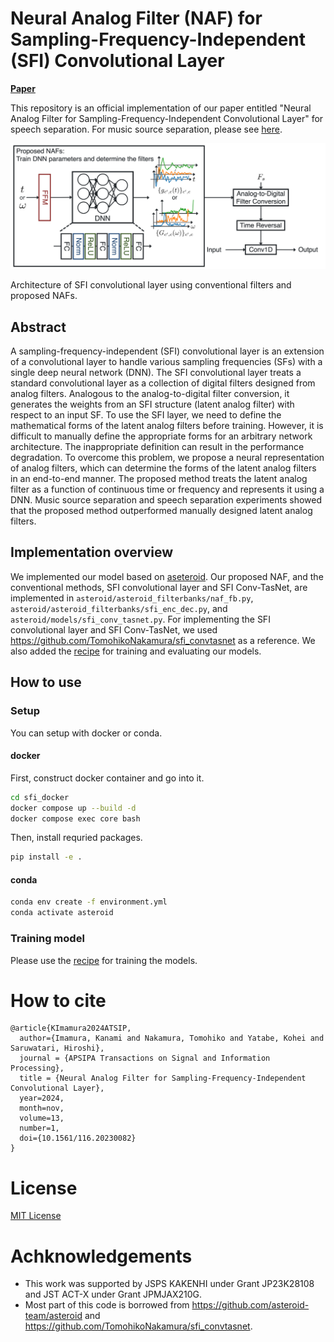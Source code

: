 # Neural Analog Filter (NAF) for Sampling-Frequency-Independent (SFI) Convolutional Layer

[**Paper**](http://dx.doi.org/10.1561/116.20230082)

This repository is an official implementation of our paper entitled "Neural Analog Filter for Sampling-Frequency-Independent Convolutional Layer" for speech separation.
For music source separation, please see [here](https://github.com/Kanami-Imamura/Neural_Analog_Filter_music_source_separation).

<p align="center">
  <img src="neural_analog_filter.png" width="800px">
</p>
Architecture of SFI convolutional layer using conventional filters and proposed NAFs.

## Abstract
A sampling-frequency-independent (SFI) convolutional layer is an extension of a convolutional layer to handle various sampling frequencies (SFs) with a single deep neural network (DNN). The SFI convolutional layer treats a standard convolutional layer as a collection of digital filters designed from analog filters. Analogous to the analog-to-digital filter conversion, it generates the weights from an SFI structure (latent analog filter) with respect to an input SF. To use the SFI layer, we need to define the mathematical forms of the latent analog filters before training. However, it is difficult to manually define the appropriate forms for an arbitrary network architecture. The inappropriate definition can result in the performance degradation. To overcome this problem, we propose a neural representation of analog filters, which can determine the forms of the latent analog filters in an end-to-end manner. The proposed method treats the latent analog filter as a function of continuous time or frequency and represents it using a DNN. Music source separation and speech separation experiments showed that the proposed method outperformed manually designed latent analog filters.

## Implementation overview
We implemented our model based on [aseteroid](https://github.com/asteroid-team/asteroid).
Our proposed NAF, and the conventional methods, SFI convolutional layer and SFI Conv-TasNet, are implemented in `asteroid/asteroid_filterbanks/naf_fb.py`, `asteroid/asteroid_filterbanks/sfi_enc_dec.py`, and `asteroid/models/sfi_conv_tasnet.py`.
For implementing the SFI convolutional layer and SFI Conv-TasNet, we used https://github.com/TomohikoNakamura/sfi_convtasnet as a reference.
We also added the [recipe](egs/vctk_2mix/SFIConvTasNet) for training and evaluating our models.

## How to use
### Setup
You can setup with docker or conda.
#### docker
First, construct docker container and go into it.
```bash
cd sfi_docker
docker compose up --build -d
docker compose exec core bash
```
Then, install requried packages.
```bash
pip install -e .
```

#### conda
```bash
conda env create -f environment.yml
conda activate asteroid
```

### Training model
Please use the [recipe](egs/vctk_2mix/SFIConvTasNet/) for training the models.

# How to cite
```
@article{KImamura2024ATSIP,
  author={Imamura, Kanami and Nakamura, Tomohiko and Yatabe, Kohei and Saruwatari, Hiroshi},
  journal = {APSIPA Transactions on Signal and Information Processing},
  title = {Neural Analog Filter for Sampling-Frequency-Independent Convolutional Layer},
  year=2024,
  month=nov,
  volume=13,
  number=1,
  doi={10.1561/116.20230082}
}
```

# License
[MIT License](LICENSE)

# Achknowledgements
- This work was supported by JSPS KAKENHI under Grant JP23K28108 and JST ACT-X under Grant JPMJAX210G.
- Most part of this code is borrowed from https://github.com/asteroid-team/asteroid and https://github.com/TomohikoNakamura/sfi_convtasnet.
